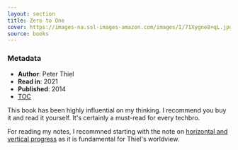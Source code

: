 ```yaml
---
layout: section
title: Zero to One
cover: https://images-na.ssl-images-amazon.com/images/I/71Xygne8+qL.jpg
source: books
---
```


### Metadata
   - **Author**: Peter Thiel
   - **Read in**: 2021
   - **Published**: 2014
   - [TOC](https://firebasestorage.googleapis.com/v0/b/firescript-577a2.appspot.com/o/imgs%2Fapp%2FVitecek%2Fl3aO0NpBBj.png?alt=media&token=74f3a5dc-9bf4-4a39-8cc3-8527b5fe1a1b)

This book has been highly influential on my thinking. I recommend you buy it and read it yourself. It's certainly a must-read for every techbro.

For reading my notes, I recommned starting with the note on [horizontal and vertical progress](horizontal-and-vertical-progress) as it is fundamental for Thiel's worldview.
